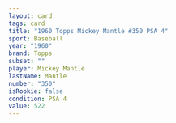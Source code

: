 ```yaml
---
layout: card
tags: card
title: "1960 Topps Mickey Mantle #350 PSA 4"
sport: Baseball
year: "1960"
brand: Topps
subset: ""
player: Mickey Mantle
lastName: Mantle
number: "350"
isRookie: false
condition: PSA 4
value: 522
---
```

